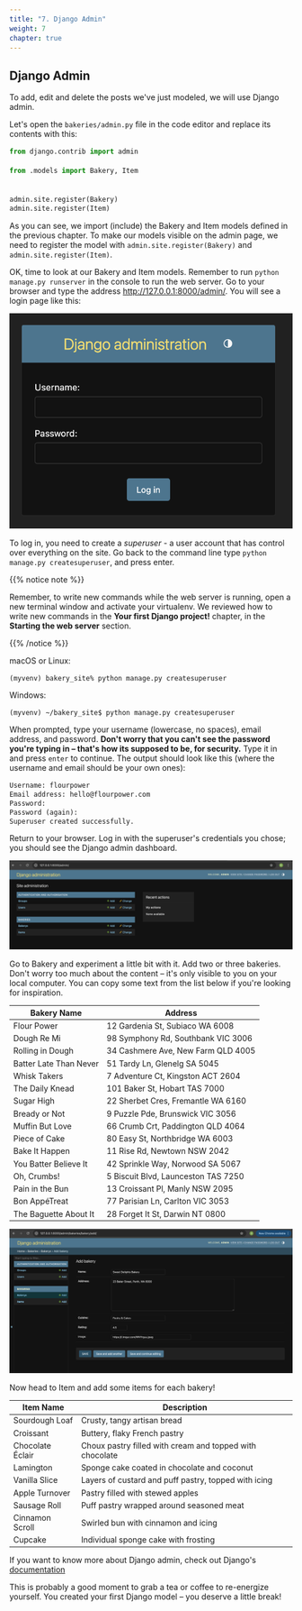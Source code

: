 ```yaml
---
title: "7. Django Admin"
weight: 7
chapter: true
---
```


## Django Admin

To add, edit and delete the posts we've just modeled, we will use Django admin.

Let's open the `bakeries/admin.py` file in the code editor and replace its contents with this:


```python
from django.contrib import admin

from .models import Bakery, Item


admin.site.register(Bakery)
admin.site.register(Item)

```

As you can see, we import (include) the Bakery and Item models defined in the previous chapter. To make our models visible on the admin page, we need to register the model with `admin.site.register(Bakery)` and `admin.site.register(Item)`.

OK, time to look at our Bakery and Item models. Remember to run `python manage.py runserver` in the console to run the web server. Go to your browser and type the address http://127.0.0.1:8000/admin/. You will see a login page like this:

![Login page](images/login_page.png)

To log in, you need to create a *superuser* - a user account that has control over everything on the site. Go back to the command line type `python manage.py createsuperuser`, and press enter.

{{% notice note %}}

Remember, to write new commands while the web server is running, open a new terminal window and activate your virtualenv. We reviewed how to write new commands in the <b>Your first Django project!</b> chapter, in the <b>Starting the web server</b> section.

{{% /notice %}}

macOS or Linux:
```
(myvenv) bakery_site% python manage.py createsuperuser
```

Windows:
```
(myvenv) ~/bakery_site$ python manage.py createsuperuser
```

When prompted, type your username (lowercase, no spaces), email address, and password. **Don't worry that you can't see the password you're typing in – that's how its supposed to be, for security.** Type it in and press `enter` to continue. The output should look like this (where the username and email should be your own ones):

```
Username: flourpower
Email address: hello@flourpower.com
Password:
Password (again):
Superuser created successfully.
```

Return to your browser. Log in with the superuser's credentials you chose; you should see the Django admin dashboard.

![Django admin](images/django-admin_page.png)

Go to Bakery and experiment a little bit with it. Add two or three bakeries. Don't worry too much about the content – it's only visible to you on your local computer. You can copy some text from the list below if you're looking for inspiration. 

| Bakery Name            | Address                             |
| ---------------------- | ----------------------------------- |
| Flour Power            | 12 Gardenia St, Subiaco WA 6008     |
| Dough Re Mi            | 98 Symphony Rd, Southbank VIC 3006  |
| Rolling in Dough       | 34 Cashmere Ave, New Farm QLD 4005  |
| Batter Late Than Never | 51 Tardy Ln, Glenelg SA 5045        |
| Whisk Takers           | 7 Adventure Ct, Kingston ACT 2604   |
| The Daily Knead        | 101 Baker St, Hobart TAS 7000       |
| Sugar High             | 22 Sherbet Cres, Fremantle WA 6160  |
| Bready or Not          | 9 Puzzle Pde, Brunswick VIC 3056    |
| Muffin But Love        | 66 Crumb Crt, Paddington QLD 4064   |
| Piece of Cake          | 80 Easy St, Northbridge WA 6003     |
| Bake It Happen         | 11 Rise Rd, Newtown NSW 2042        |
| You Batter Believe It  | 42 Sprinkle Way, Norwood SA 5067    |
| Oh, Crumbs!            | 5 Biscuit Blvd, Launceston TAS 7250 |
| Pain in the Bun        | 13 Croissant Pl, Manly NSW 2095     |
| Bon AppéTreat          | 77 Parisian Ln, Carlton VIC 3053    |
| The Baguette About It  | 28 Forget It St, Darwin NT 0800     |

![Django admin](images/add-bakery.png)

Now head to Item and add some items for each bakery!

| Item Name           | Description                                              |
| ------------------- | -------------------------------------------------------- |
| Sourdough Loaf      | Crusty, tangy artisan bread                              |
| Croissant           | Buttery, flaky French pastry                             |
| Chocolate Éclair    | Choux pastry filled with cream and topped with chocolate |
| Lamington           | Sponge cake coated in chocolate and coconut              |
| Vanilla Slice       | Layers of custard and puff pastry, topped with icing     |
| Apple Turnover      | Pastry filled with stewed apples                         |
| Sausage Roll        | Puff pastry wrapped around seasoned meat                 |
| Cinnamon Scroll     | Swirled bun with cinnamon and icing                      |
| Cupcake             | Individual sponge cake with frosting                     |

If you want to know more about Django admin, check out Django's [documentation](https://docs.djangoproject.com/en/5.1/ref/contrib/admin/)

This is probably a good moment to grab a tea or coffee to re-energize yourself. You created your first Django model – you deserve a little break!
